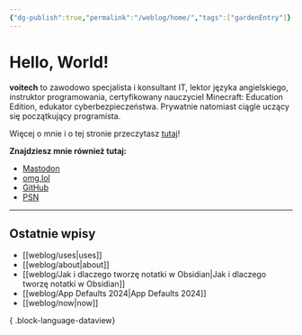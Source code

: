 ```yaml
---
{"dg-publish":true,"permalink":"/weblog/home/","tags":["gardenEntry"]}
---
```



# Hello, World!

**voitech** to zawodowo specjalista i konsultant IT, lektor języka angielskiego, instruktor programowania, certyfikowany nauczyciel Minecraft: Education Edition, edukator cyberbezpieczeństwa. Prywatnie natomiast ciągle uczący się początkujący programista.

Więcej o mnie i o tej stronie przeczytasz [tutaj](https://voitech.weblog.lol/about)!

**Znajdziesz mnie również tutaj:**
- [Mastodon](https://social.lol/@voitech)
- [omg.lol](https://voitech.omg.lol/)
- [GitHub](https://github.com/voi-tech)
- [PSN](https://psnprofiles.com/voitech-42)

---

## Ostatnie wpisy

- [[weblog/uses\|uses]]
- [[weblog/about\|about]]
- [[weblog/Jak i dlaczego tworzę notatki w Obsidian\|Jak i dlaczego tworzę notatki w Obsidian]]
- [[weblog/App Defaults 2024\|App Defaults 2024]]
- [[weblog/now\|now]]

{ .block-language-dataview}
